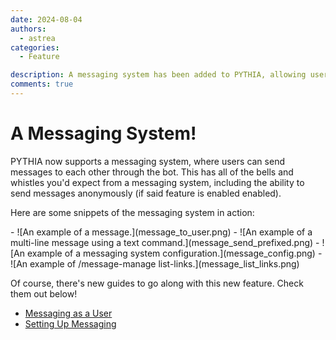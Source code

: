 ```yaml
---
date: 2024-08-04
authors:
  - astrea
categories:
  - Feature

description: A messaging system has been added to PYTHIA, allowing users to send messages to each other through the bot.
comments: true
---
```


# A Messaging System!

PYTHIA now supports a messaging system, where users can send messages to each other through the bot. This has all of the bells and whistles you'd expect from a messaging system, including the ability to send messages anonymously (if said feature is enabled enabled).

<!-- more -->

Here are some snippets of the messaging system in action:

<div class="grid cards" markdown>
- ![An example of a message.](message_to_user.png)
- ![An example of a multi-line message using a text command.](message_send_prefixed.png)
- ![An example of a messaging system configuration.](message_config.png)
- ![An example of /message-manage list-links.](message_list_links.png)
</div>

Of course, there's new guides to go along with this new feature. Check them out below!
- [Messaging as a User](messaging.md)
- [Setting Up Messaging](messaging_setup.md)